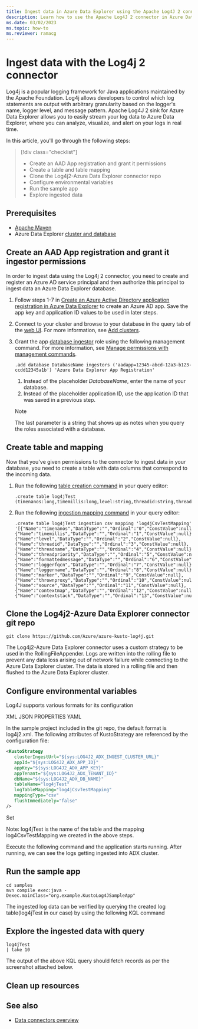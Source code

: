 ```yaml
---
title: Ingest data in Azure Data Explorer using the Apache Log4J 2 connector
description: Learn how to use the Apache Log4J 2 connector in Azure Data Explorer.
ms.date: 03/02/2023
ms.topic: how-to
ms.reviewer: ramacg
---
```

# Ingest data with the Log4j 2 connector

Log4j is a popular logging framework for Java applications maintained by the Apache Foundation. Log4j allows developers to control which log statements are output with arbitrary granularity based on the logger's name, logger level, and message pattern. Apache Log4J 2 sink for Azure Data Explorer allows you to easily stream your log data to Azure Data Explorer, where you can analyze, visualize, and alert on your logs in real time. 

In this article, you'll go through the following steps:

> [!div class="checklist"]
> * Create an AAD App registration and grant it permissions
> * Create a table and table mapping
> * Clone the Log4j2-Azure Data Explorer connector repo
> * Configure environmental variables
> * Run the sample app
> * Explore ingested data

## Prerequisites

* [Apache Maven](https://maven.apache.org/)
* Azure Data Explorer [cluster and database](create-cluster-database-portal.md)

## Create an AAD App registration and grant it ingestor permissions

In order to ingest data using the Log4j 2 connector, you need to create and register an Azure AD service principal and then authorize this principal to ingest data an Azure Data Explorer database.

1. Follow steps 1-7 in [Create an Azure Active Directory application registration in Azure Data Explorer](provision-azure-ad-app.md) to create an Azure AD app. Save the app key and application ID values to be used in later steps.
1. Connect to your cluster and browse to your database in the query tab of the [web UI](https://dataexplorer.azure.com/). For more information, see [Add clusters](web-query-data.md#add-clusters).
1. Grant the app [database ingestor](kusto/management/access-control/role-based-access-control.md) role using the following management command. For more information, see [Manage permissions with management commands](manage-database-permissions.md#manage-permissions-with-management-commands).

    ```kusto
    .add database DatabaseName ingestors ('aadapp=12345-abcd-12a3-b123-ccdd12345a1b') 'Azure Data Explorer App Registration'
    ```
    
    1. Instead of the placeholder *DatabaseName*, enter the name of your database.
    1. Instead of the placeholder application ID, use the application ID that was saved in a previous step.

    > [!NOTE]
    > The last parameter is a string that shows up as notes when you query the roles associated with a database.

## Create table and mapping

Now that you've given permissions to the connector to ingest data in your database, you need to create a table with data columns that correspond to the incoming data.

1. Run the following [table creation command](kusto/management/create-table-command.md) in your query editor:

    ```kusto
    .create table log4jTest (timenanos:long,timemillis:long,level:string,threadid:string,threadname:string,threadpriority:int,formattedmessage:string,loggerfqcn:string,loggername:string,marker:string,thrownproxy:string,source:string,contextmap:string,contextstack:string)
    ```

1. Run the following [ingestion mapping command](kusto/management/create-ingestion-mapping-command.md) in your query editor:

    ```kusto
    .create table log4jTest ingestion csv mapping 'log4jCsvTestMapping' '[{"Name":"timenanos","DataType":"","Ordinal":"0","ConstValue":null},{"Name":"timemillis","DataType":"","Ordinal":"1","ConstValue":null},{"Name":"level","DataType":"","Ordinal":"2","ConstValue":null},{"Name":"threadid","DataType":"","Ordinal":"3","ConstValue":null},{"Name":"threadname","DataType":"","Ordinal":"4","ConstValue":null},{"Name":"threadpriority","DataType":"","Ordinal":"5","ConstValue":null},{"Name":"formattedmessage","DataType":"","Ordinal":"6","ConstValue":null},{"Name":"loggerfqcn","DataType":"","Ordinal":"7","ConstValue":null},{"Name":"loggername","DataType":"","Ordinal":"8","ConstValue":null},{"Name":"marker","DataType":"","Ordinal":"9","ConstValue":null},{"Name":"thrownproxy","DataType":"","Ordinal":"10","ConstValue":null},{"Name":"source","DataType":"","Ordinal":"11","ConstValue":null},{"Name":"contextmap","DataType":"","Ordinal":"12","ConstValue":null},{"Name":"contextstack","DataType":"","Ordinal":"13","ConstValue":null}]'
    ```

## Clone the Log4j2-Azure Data Explorer connector git repo


```git bash
git clone https://github.com/Azure/azure-kusto-log4j.git
```

The Log4j2-Azure Data Explorer connector uses a custom strategy to be used in the RollingFileAppender. Logs are written into the rolling file to prevent any data loss arising out of network failure while connecting to the Azure Data Explorer cluster. The data is stored in a rolling file and then flushed to the Azure Data Explorer cluster.

## Configure environmental variables

Log4J supports various formats for its configuration

XML
JSON
PROPERTIES
YAML

In the sample project included in the git repo, the default format is log4j2.xml. The following attributes of KustoStrategy are referenced by the configuration file:

``` xml
<KustoStrategy
   clusterIngestUrl="${sys:LOG4J2_ADX_INGEST_CLUSTER_URL}"
   appId="${sys:LOG4J2_ADX_APP_ID}"
   appKey="${sys:LOG4J2_ADX_APP_KEY}"
   appTenant="${sys:LOG4J2_ADX_TENANT_ID}"
   dbName="${sys:LOG4J2_ADX_DB_NAME}"
   tableName="log4jTest"
   logTableMapping="log4jCsvTestMapping"
   mappingType="csv"
   flushImmediately="false"
/>
```

Set 

Note: log4jTest is the name of the table and the mapping log4CsvTestMapping we created in the above steps.

Execute the following command and the application starts running. After running, we can see the logs getting ingested into ADX cluster.

## Run the sample app

```
cd samples
mvn compile exec:java -Dexec.mainClass="org.example.KustoLog4JSampleApp" 
```

The ingested log data can be verified by querying the created log table(log4jTest in our case) by using the following KQL command

## Explore the ingested data with query

```kusto
log4jTest 
| take 10
```

The output of the above KQL query should fetch records as per the screenshot attached below.

## Clean up resources



## See also

* [Data connectors overview](connector-overview.md)